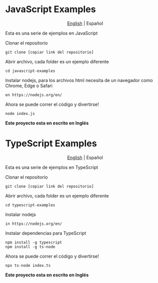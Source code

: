 # JavaScript Examples
<p align="center">
    <a href="https://github.com/Fonsii/javascript-examples/blob/main/README.md">English</a> |
    <span>Español</span> 
</p>

Esta es una serie de ejemplos en JavaScript

Clonar el repositorio

    git clone [copiar link del repositorio]

Abrir archivo, cada folder es un ejemplo diferente

    cd javascript-examples

Instalar nodejs, para los archivos html necesita de un navegador como Chrome, Edge o Safari

    en https://nodejs.org/en/ 

Ahora se puede correr el código y divertirse!

    node index.js
    

**Este proyecto esta en escrito en Inglés**

# TypeScript Examples
<p align="center"> 
    <a href="https://github.com/Fonsii/typescripts-examples/blob/main/README.md">English</a> |
    <span>Español</span>
</p>

Esta es una serie de ejemplos en TypeScript

Clonar el repositorio

    git clone [copiar link del repositorio]

Abrir archivo, cada folder es un ejemplo diferente

    cd typescript-examples

Instalar nodejs

    in https://nodejs.org/en/ 

Instalar dependencias para TypeScript

    npm install -g typescript
    npm install -g ts-node

Ahora se puede correr el código y divertirse!

    npx ts-node index.ts
    

**Este proyecto esta en escrito en Inglés**